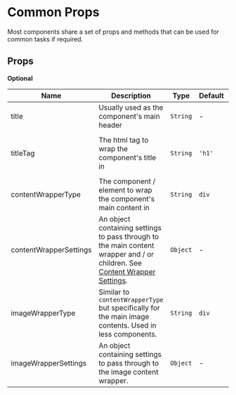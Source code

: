 # Common Props

Most components share a set of props and methods that can be used for common tasks if required.

## Props

**Optional**

| Name | Description | Type | Default | Validation |
| - | - | - | - | - |
| title | Usually used as the component's main header | `String` | - |
| titleTag | The html tag to wrap the component's title in | `String` | `'h1'` | `'h1' \| 'h2' \| 'h3' \| 'h4' \| 'h5' \| 'h6'` |
| contentWrapperType | The component / element to wrap the component's main content in | `String` | `div` | - |
| contentWrapperSettings | An object containing settings to pass through to the main content wrapper and / or children. See [Content Wrapper Settings](./ContentWrapperSettings.md).  | `Object` | - | - |
| imageWrapperType | Similar to `contentWrapperType` but specifically for the main image contents. Used in less components. | `String` | `div` | - |
| imageWrapperSettings | An object containing settings to pass through to the image content wrapper.  | `Object` | - | - |


